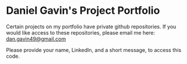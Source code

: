 # Daniel Gavin's Project Portfolio

Certain projects on my portfolio have private github repositories. If you would like access to these repositories, please email me here: dan.gavin49@gmail.com 

Please provide your name, LinkedIn, and a short message, to access this code.
